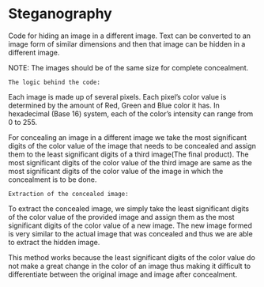 # Steganography
Code for hiding an image in a different image.
Text can be converted to an image form of similar dimensions and then that image can be hidden in a different image.

NOTE: The images should be of the same size for complete concealment.

    The logic behind the code:

Each image is made up of several pixels. Each pixel’s color value is determined by the amount of Red, Green and Blue color it has. In hexadecimal (Base 16) system, each of the color’s intensity can range from 0 to 255.

For concealing an image in a different image we take the most significant digits of the color value of the image that needs to be concealed and assign them to the least significant digits of a third image(The final product). The most significant digits of the color value of the third image are same as the most significant digits of the color value of the image in which the concealment is to be done.

    Extraction of the concealed image:

To extract the concealed image, we simply take the least significant digits of the color value of the provided image and assign them as the most significant digits of the color value of a new image. The new image formed is very similar to the actual image that was concealed and thus we are able to extract the hidden image.

This method works because the least significant digits of the color value do not make a great change in the color of an image thus making it difficult to differentiate between the original image and image after concealment.
